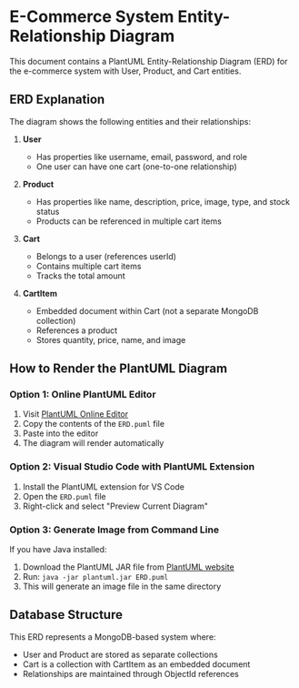 # E-Commerce System Entity-Relationship Diagram

This document contains a PlantUML Entity-Relationship Diagram (ERD) for the e-commerce system with User, Product, and Cart entities.

## ERD Explanation

The diagram shows the following entities and their relationships:

1. **User**

   - Has properties like username, email, password, and role
   - One user can have one cart (one-to-one relationship)

2. **Product**

   - Has properties like name, description, price, image, type, and stock status
   - Products can be referenced in multiple cart items

3. **Cart**

   - Belongs to a user (references userId)
   - Contains multiple cart items
   - Tracks the total amount

4. **CartItem**
   - Embedded document within Cart (not a separate MongoDB collection)
   - References a product
   - Stores quantity, price, name, and image

## How to Render the PlantUML Diagram

### Option 1: Online PlantUML Editor

1. Visit [PlantUML Online Editor](https://www.plantuml.com/plantuml/uml/)
2. Copy the contents of the `ERD.puml` file
3. Paste into the editor
4. The diagram will render automatically

### Option 2: Visual Studio Code with PlantUML Extension

1. Install the PlantUML extension for VS Code
2. Open the `ERD.puml` file
3. Right-click and select "Preview Current Diagram"

### Option 3: Generate Image from Command Line

If you have Java installed:

1. Download the PlantUML JAR file from [PlantUML website](https://plantuml.com/download)
2. Run: `java -jar plantuml.jar ERD.puml`
3. This will generate an image file in the same directory

## Database Structure

This ERD represents a MongoDB-based system where:

- User and Product are stored as separate collections
- Cart is a collection with CartItem as an embedded document
- Relationships are maintained through ObjectId references
